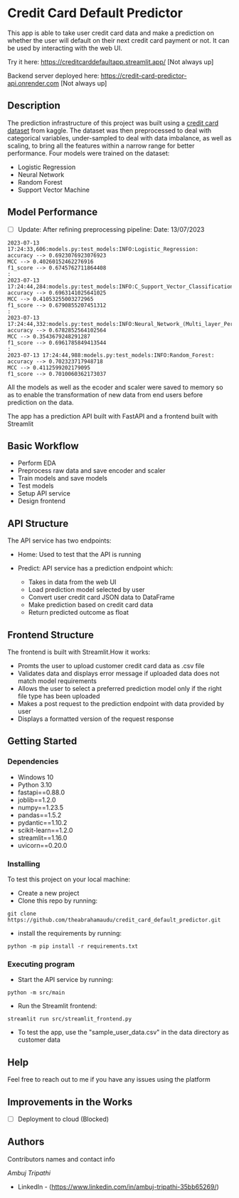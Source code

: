 # Credit Card Default Predictor

This app is able to take user credit card data and make a prediction on whether the user will default
on their next credit card payment or not.
It can be used by interacting with the web UI.

Try it here: https://creditcarddefaultapp.streamlit.app/ [Not always up]


Backend server deployed here: https://credit-card-predictor-api.onrender.com [Not always up]

## Description

The prediction infrastructure of this project was built using a [credit card dataset](https://www.kaggle.com/datasets/uciml/default-of-credit-card-clients-dataset) from kaggle.
The dataset was then preprocessed to deal with categorical variables, under-sampled to deal with data imbalance, as well as scaling, to bring all the features within a narrow range for better performance.
Four models were trained on the dataset:

* Logistic Regression
* Neural Network
* Random Forest
* Support Vector Machine

## Model Performance

- [ ] Update: After refining preprocessing pipeline:
  Date: 13/07/2023
~~~
2023-07-13 17:24:33,606:models.py:test_models:INFO:Logistic_Regression:
accuracy --> 0.6923076923076923 
MCC --> 0.40260152462276916 
f1_score --> 0.6745762711864408
:
2023-07-13 17:24:44,284:models.py:test_models:INFO:C_Support_Vector_Classification:
accuracy --> 0.6963141025641025 
MCC --> 0.41053255003272965 
f1_score --> 0.6790855207451312
:
2023-07-13 17:24:44,332:models.py:test_models:INFO:Neural_Network_(Multi_layer_Perceptron_classifier):
accuracy --> 0.6782852564102564 
MCC --> 0.3543679248291287 
f1_score --> 0.6961785849413544
:
2023-07-13 17:24:44,988:models.py:test_models:INFO:Random_Forest:
accuracy --> 0.702323717948718 
MCC --> 0.4112599202179095 
f1_score --> 0.7010060362173037
~~~
All the models as well as the ecoder and scaler were saved to memory so as to enable the transformation of new data from end users before prediction on the data.

The app has a prediction API built with FastAPI and a frontend built with Streamlit

## Basic Workflow

- Perform EDA
- Preprocess raw data and save encoder and scaler
- Train models and save models
- Test models
- Setup API service
- Design frontend

## API Structure

The API service has two endpoints:

* Home: Used to test that the API is running
* Predict: API service has a prediction endpoint which:

  - Takes in data from the web UI
  - Load prediction model selected by user
  - Convert user credit card JSON data to DataFrame
  - Make prediction based on credit card data
  - Return predicted outcome as float

## Frontend Structure

The frontend is built with Streamlit.How it works:

- Promts the user to upload customer credit card data as .csv file
- Validates data and displays error message if uploaded data does not match model requirements
- Allows the user to select a preferred prediction model only if the right file type has been uploaded
- Makes a post request to the prediction endpoint with data provided by user
- Displays a formatted version of the request response

## Getting Started

### Dependencies

* Windows 10
* Python 3.10
* fastapi==0.88.0
* joblib==1.2.0
* numpy==1.23.5
* pandas==1.5.2
* pydantic==1.10.2
* scikit-learn==1.2.0
* streamlit==1.16.0
* uvicorn==0.20.0

### Installing

To test this project on your local machine:

* Create a new project
* Clone this repo by running:

```
git clone https://github.com/theabrahamaudu/credit_card_default_predictor.git
```

* install the requirements by running:

```
python -m pip install -r requirements.txt
```

### Executing program

* Start the API service by running:

```
python -m src/main
```

* Run the Streamlit frontend:

```
streamlit run src/streamlit_frontend.py
```

* To test the app, use the "sample_user_data.csv" in the data directory as customer data

## Help

Feel free to reach out to me if you have any issues using the platform

## Improvements in the Works

- [ ] Deployment to cloud (Blocked)

## Authors

Contributors names and contact info

*Ambuj Tripathi*

* LinkedIn - (https://www.linkedin.com/in/ambuj-tripathi-35bb65269/)



